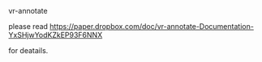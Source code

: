 vr-annotate

please read https://paper.dropbox.com/doc/vr-annotate-Documentation-YxSHjwYodKZkEP93F6NNX

for deatails.